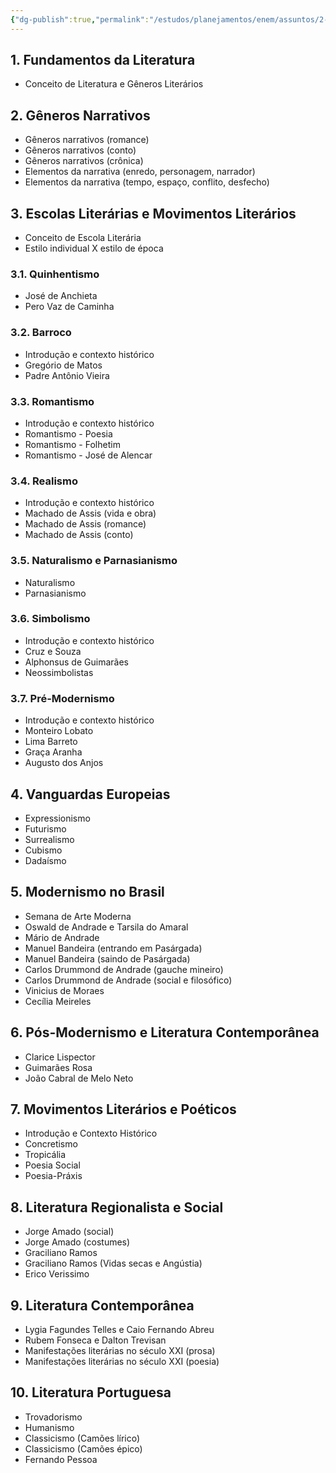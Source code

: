 ```yaml
---
{"dg-publish":true,"permalink":"/estudos/planejamentos/enem/assuntos/2-linguagem/3-literatura/"}
---
```


## 1. Fundamentos da Literatura

- Conceito de Literatura e Gêneros Literários

## 2. Gêneros Narrativos

- Gêneros narrativos (romance)
- Gêneros narrativos (conto)
- Gêneros narrativos (crônica)
- Elementos da narrativa (enredo, personagem, narrador)
- Elementos da narrativa (tempo, espaço, conflito, desfecho)

## 3. Escolas Literárias e Movimentos Literários

- Conceito de Escola Literária
- Estilo individual X estilo de época

### 3.1. Quinhentismo

- José de Anchieta
- Pero Vaz de Caminha

### 3.2. Barroco

- Introdução e contexto histórico
- Gregório de Matos
- Padre Antônio Vieira

### 3.3. Romantismo

- Introdução e contexto histórico
- Romantismo - Poesia
- Romantismo - Folhetim
- Romantismo - José de Alencar

### 3.4. Realismo

- Introdução e contexto histórico
- Machado de Assis (vida e obra)
- Machado de Assis (romance)
- Machado de Assis (conto)

### 3.5. Naturalismo e Parnasianismo

- Naturalismo
- Parnasianismo

### 3.6. Simbolismo

- Introdução e contexto histórico
- Cruz e Souza
- Alphonsus de Guimarães
- Neossimbolistas

### 3.7. Pré-Modernismo

- Introdução e contexto histórico
- Monteiro Lobato
- Lima Barreto
- Graça Aranha
- Augusto dos Anjos

## 4. Vanguardas Europeias

- Expressionismo
- Futurismo
- Surrealismo
- Cubismo
- Dadaísmo

## 5. Modernismo no Brasil

- Semana de Arte Moderna
- Oswald de Andrade e Tarsila do Amaral
- Mário de Andrade
- Manuel Bandeira (entrando em Pasárgada)
- Manuel Bandeira (saindo de Pasárgada)
- Carlos Drummond de Andrade (gauche mineiro)
- Carlos Drummond de Andrade (social e filosófico)
- Vinicius de Moraes
- Cecília Meireles

## 6. Pós-Modernismo e Literatura Contemporânea

- Clarice Lispector
- Guimarães Rosa
- João Cabral de Melo Neto

## 7. Movimentos Literários e Poéticos

- Introdução e Contexto Histórico
- Concretismo
- Tropicália
- Poesia Social
- Poesia-Práxis

## 8. Literatura Regionalista e Social

- Jorge Amado (social)
- Jorge Amado (costumes)
- Graciliano Ramos
- Graciliano Ramos (Vidas secas e Angústia)
- Erico Verissimo

## 9. Literatura Contemporânea

- Lygia Fagundes Telles e Caio Fernando Abreu
- Rubem Fonseca e Dalton Trevisan
- Manifestações literárias no século XXI (prosa)
- Manifestações literárias no século XXI (poesia)

## 10. Literatura Portuguesa
- Trovadorismo
- Humanismo
- Classicismo (Camões lírico)
- Classicismo (Camões épico)
- Fernando Pessoa
